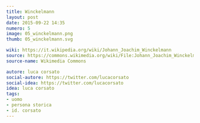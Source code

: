 ```yaml
---
title: Winckelmann
layout: post
date: 2015-09-22 14:35
numero: 5
image: 05_winckelmann.png
thumb: 05_winckelmann.svg

wiki: https://it.wikipedia.org/wiki/Johann_Joachim_Winckelmann
source: https://commons.wikimedia.org/wiki/File:Johann_Joachim_Winckelmann_(Raphael_Mengs_after_1755).jpg
source-name: Wikimedia Commons

autore: luca corsato
social-autore: https://twitter.com/lucacorsato
social-idea: https://twitter.com/lucacorsato
idea: luca corsato
tags:
- uomo
- persona storica
- id. corsato
---
```

